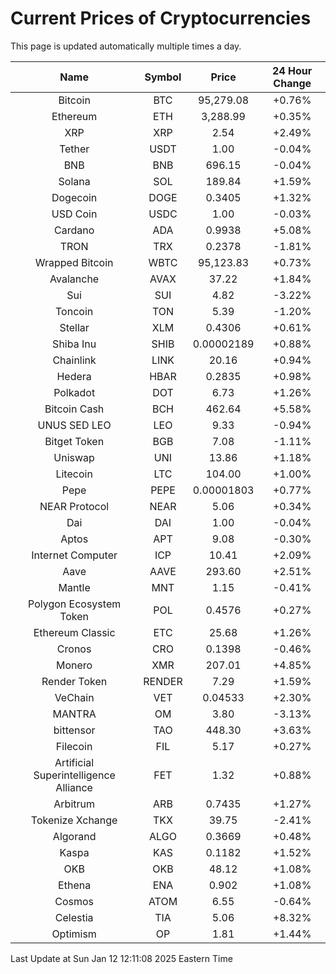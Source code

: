 # Current Prices of Cryptocurrencies
This page is updated automatically multiple times a day.

| Name | Symbol | Price | 24 Hour Change |
| :---: |:---:| :---: | :---: |
| Bitcoin | BTC | 95,279.08 | +0.76% |
| Ethereum | ETH | 3,288.99 | +0.35% |
| XRP | XRP | 2.54 | +2.49% |
| Tether | USDT | 1.00 | -0.04% |
| BNB | BNB | 696.15 | -0.04% |
| Solana | SOL | 189.84 | +1.59% |
| Dogecoin | DOGE | 0.3405 | +1.32% |
| USD Coin | USDC | 1.00 | -0.03% |
| Cardano | ADA | 0.9938 | +5.08% |
| TRON | TRX | 0.2378 | -1.81% |
| Wrapped Bitcoin | WBTC | 95,123.83 | +0.73% |
| Avalanche | AVAX | 37.22 | +1.84% |
| Sui | SUI | 4.82 | -3.22% |
| Toncoin | TON | 5.39 | -1.20% |
| Stellar | XLM | 0.4306 | +0.61% |
| Shiba Inu | SHIB | 0.00002189 | +0.88% |
| Chainlink | LINK | 20.16 | +0.94% |
| Hedera | HBAR | 0.2835 | +0.98% |
| Polkadot | DOT | 6.73 | +1.26% |
| Bitcoin Cash | BCH | 462.64 | +5.58% |
| UNUS SED LEO | LEO | 9.33 | -0.94% |
| Bitget Token | BGB | 7.08 | -1.11% |
| Uniswap | UNI | 13.86 | +1.18% |
| Litecoin | LTC | 104.00 | +1.00% |
| Pepe | PEPE | 0.00001803 | +0.77% |
| NEAR Protocol | NEAR | 5.06 | +0.34% |
| Dai | DAI | 1.00 | -0.04% |
| Aptos | APT | 9.08 | -0.30% |
| Internet Computer | ICP | 10.41 | +2.09% |
| Aave | AAVE | 293.60 | +2.51% |
| Mantle | MNT | 1.15 | -0.41% |
| Polygon Ecosystem Token | POL | 0.4576 | +0.27% |
| Ethereum Classic | ETC | 25.68 | +1.26% |
| Cronos | CRO | 0.1398 | -0.46% |
| Monero | XMR | 207.01 | +4.85% |
| Render Token | RENDER | 7.29 | +1.59% |
| VeChain | VET | 0.04533 | +2.30% |
| MANTRA | OM | 3.80 | -3.13% |
| bittensor | TAO | 448.30 | +3.63% |
| Filecoin | FIL | 5.17 | +0.27% |
| Artificial Superintelligence Alliance | FET | 1.32 | +0.88% |
| Arbitrum | ARB | 0.7435 | +1.27% |
| Tokenize Xchange | TKX | 39.75 | -2.41% |
| Algorand | ALGO | 0.3669 | +0.48% |
| Kaspa | KAS | 0.1182 | +1.52% |
| OKB | OKB | 48.12 | +1.08% |
| Ethena | ENA | 0.902 | +1.08% |
| Cosmos | ATOM | 6.55 | -0.64% |
| Celestia | TIA | 5.06 | +8.32% |
| Optimism | OP | 1.81 | +1.44% |

Last Update at Sun Jan 12 12:11:08 2025 Eastern Time